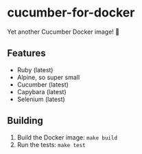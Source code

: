 # cucumber-for-docker

Yet another Cucumber Docker image! 🥒

## Features

- Ruby (latest)
- Alpine, so super small
- Cucumber (latest)
- Capybara (latest)
- Selenium (latest)

## Building

1. Build the Docker image: `make build`
2. Run the tests: `make test`
